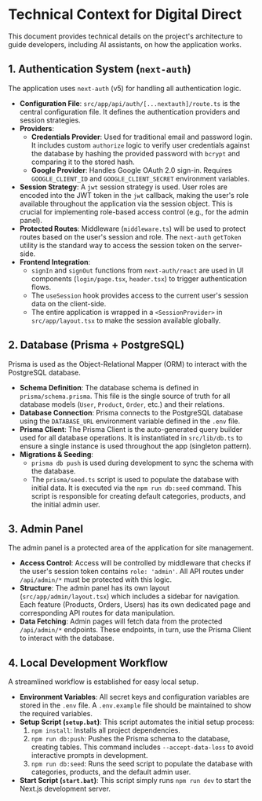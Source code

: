 # Technical Context for Digital Direct

This document provides technical details on the project's architecture to guide developers, including AI assistants, on how the application works.

## 1. Authentication System (`next-auth`)

The application uses `next-auth` (v5) for handling all authentication logic.

- **Configuration File**: `src/app/api/auth/[...nextauth]/route.ts` is the central configuration file. It defines the authentication providers and session strategies.
- **Providers**:
  - **Credentials Provider**: Used for traditional email and password login. It includes custom `authorize` logic to verify user credentials against the database by hashing the provided password with `bcrypt` and comparing it to the stored hash.
  - **Google Provider**: Handles Google OAuth 2.0 sign-in. Requires `GOOGLE_CLIENT_ID` and `GOOGLE_CLIENT_SECRET` environment variables.
- **Session Strategy**: A `jwt` session strategy is used. User roles are encoded into the JWT token in the `jwt` callback, making the user's role available throughout the application via the session object. This is crucial for implementing role-based access control (e.g., for the admin panel).
- **Protected Routes**: Middleware (`middleware.ts`) will be used to protect routes based on the user's session and role. The `next-auth` `getToken` utility is the standard way to access the session token on the server-side.
- **Frontend Integration**:
  - `signIn` and `signOut` functions from `next-auth/react` are used in UI components (`login/page.tsx`, `header.tsx`) to trigger authentication flows.
  - The `useSession` hook provides access to the current user's session data on the client-side.
  - The entire application is wrapped in a `<SessionProvider>` in `src/app/layout.tsx` to make the session available globally.

## 2. Database (Prisma + PostgreSQL)

Prisma is used as the Object-Relational Mapper (ORM) to interact with the PostgreSQL database.

- **Schema Definition**: The database schema is defined in `prisma/schema.prisma`. This file is the single source of truth for all database models (`User`, `Product`, `Order`, etc.) and their relations.
- **Database Connection**: Prisma connects to the PostgreSQL database using the `DATABASE_URL` environment variable defined in the `.env` file.
- **Prisma Client**: The Prisma Client is the auto-generated query builder used for all database operations. It is instantiated in `src/lib/db.ts` to ensure a single instance is used throughout the app (singleton pattern).
- **Migrations & Seeding**:
  - `prisma db push` is used during development to sync the schema with the database.
  - The `prisma/seed.ts` script is used to populate the database with initial data. It is executed via the `npm run db:seed` command. This script is responsible for creating default categories, products, and the initial admin user.

## 3. Admin Panel

The admin panel is a protected area of the application for site management.

- **Access Control**: Access will be controlled by middleware that checks if the user's session token contains `role: 'admin'`. All API routes under `/api/admin/*` must be protected with this logic.
- **Structure**: The admin panel has its own layout (`src/app/admin/layout.tsx`) which includes a sidebar for navigation. Each feature (Products, Orders, Users) has its own dedicated page and corresponding API routes for data manipulation.
- **Data Fetching**: Admin pages will fetch data from the protected `/api/admin/*` endpoints. These endpoints, in turn, use the Prisma Client to interact with the database.

## 4. Local Development Workflow

A streamlined workflow is established for easy local setup.

- **Environment Variables**: All secret keys and configuration variables are stored in the `.env` file. A `.env.example` file should be maintained to show the required variables.
- **Setup Script (`setup.bat`)**: This script automates the initial setup process:
  1. `npm install`: Installs all project dependencies.
  2. `npm run db:push`: Pushes the Prisma schema to the database, creating tables. This command includes `--accept-data-loss` to avoid interactive prompts in development.
  3. `npm run db:seed`: Runs the seed script to populate the database with categories, products, and the default admin user.
- **Start Script (`start.bat`)**: This script simply runs `npm run dev` to start the Next.js development server.
